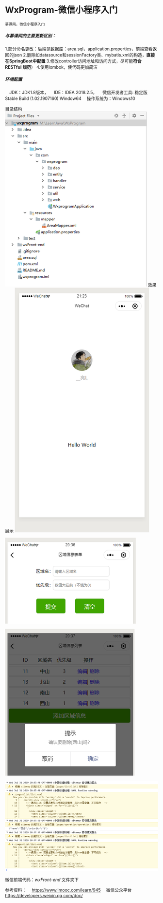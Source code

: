 # WxProgram-微信小程序入门

```
慕课网，微信小程序入门
```

##### 与慕课网的主要更新**区别**：

1.部分命名更改：后端见数据库：area.sql，application.properties，前端查看返回的json 
2.删除如datasource和sessionFactory类、mybatis.xml的构造，**直接在SpringBoot中配置** 
3.修改controller访问地址和访问方式，尽可能**符合 RESTful 规范**）
4.使用lombok，使代码更加简洁 

##### 环境配置

 JDK：JDK1.8版本，
 IDE：IDEA 2018.2.5，
 微信开发者工具: 稳定版 Stable Build (1.02.1907160) Window64 
 操作系统为：Windows10

目录结构
[![image](https://github.com/linksong/WxProgram/raw/master/img/project.png)](https://github.com/linksong/WxProgram/blob/master/img/project.png)
效果展示
[![image](https://github.com/linksong/WxProgram/raw/master/img/Tim.png)](https://github.com/linksong/WxProgram/blob/master/img/Tim.png)

[![image](https://github.com/linksong/WxProgram/blob/master/img/tim3.png)](https://github.com/linksong/WxProgram/blob/master/img/tim3.png)

[![image](https://github.com/linksong/WxProgram/blob/master/img/tim4.png)](https://github.com/linksong/WxProgram/blob/master/img/tim4.png)

[![image](https://github.com/linksong/WxProgram/blob/master/img/tim5.png)](https://github.com/linksong/WxProgram/blob/master/img/tim5.png)



微信前端代码：*wxFront-end* 文件夹下



参考资料：
 https://www.imooc.com/learn/945
 微信公众平台 https://developers.weixin.qq.com/doc/ 
